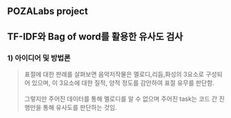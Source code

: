 ## POZALabs project 
## __TF-IDF와 Bag of word를 활용한 유사도 검사__

### 1) __아이디어 및 방법론__
> 표절에 대한 판례를 살펴보면 음악저작물은 멜로디,리듬,화성의 3요소로 구성되어 있으며, 이 3요소에 대한 질적, 양적 정도를 감안하여 표절 유무를 판단함. <br><br>
> 그렇지만 주어진 데이터를 통해 멜로디를 알 수 없으며 주어진 task는 코드 간 진행만을 통해 유사도를 판단하는 것임.
